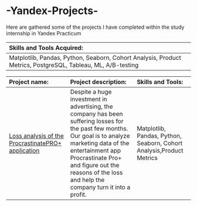 # -Yandex-Projects-
Here are gathered some of the projects I have completed within the study internship in Yandex Practicum

| Skills and Tools Acquired: | 
| :-------------------- |
| Matplotlib, Pandas, Python, Seaborn, Сohort Analysis, Product Metrics, PostgreSQL, Tableau, ML, A/B-testing| 


| Project name: |Project description:| Skills and Tools:  |
| :-------------------- | :--------------------- |:---------------------------|
| [Loss analysis of the ProcrastinatePRO+ application](/ritacn/-Yandex-Projects-/tree/main/ProcrastinationPro)|  Despite a huge investment in advertising, the company has been suffering losses for the past few months.  Our goal is to analyze marketing data  of the entertainment app Procrastinate Pro+ and figure out the reasons of the loss and help the company turn it into a profit. | Matplotlib, Pandas, Python, Seaborn, Сohort Analysis,Product Metrics |
